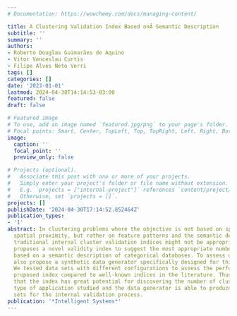 ```yaml
---
# Documentation: https://wowchemy.com/docs/managing-content/

title: A Clustering Validation Index Based onÂ Semantic Description
subtitle: ''
summary: ''
authors:
- Roberto Douglas Guimarães de Aquino
- Vitor Venceslau Curtis
- Filipe Alves Neto Verri
tags: []
categories: []
date: '2023-01-01'
lastmod: 2024-04-30T14:14:53-03:00
featured: false
draft: false

# Featured image
# To use, add an image named `featured.jpg/png` to your page's folder.
# Focal points: Smart, Center, TopLeft, Top, TopRight, Left, Right, BottomLeft, Bottom, BottomRight.
image:
  caption: ''
  focal_point: ''
  preview_only: false

# Projects (optional).
#   Associate this post with one or more of your projects.
#   Simply enter your project's folder or file name without extension.
#   E.g. `projects = ["internal-project"]` references `content/project/deep-learning/index.md`.
#   Otherwise, set `projects = []`.
projects: []
publishDate: '2024-04-30T17:14:52.852464Z'
publication_types:
- '1'
abstract: In clustering problems where the objective is not based on specifically
  spatial proximity, but rather on feature patterns and the semantic description,
  traditional internal cluster validation indices might not be appropriate. This article
  proposes a novel validity index to suggest the most appropriate number of clusters
  based on a semantic description of categorical databases. To assess our index, we
  also propose a synthetic data generator specifically designed for this type of application.
  We tested data sets with different configurations to assess the performance of the
  proposed index compared to well-known indices in the literature. Thus, we demonstrate
  that the index has great potential for discovering the number of clusters for the
  type of application studied and the data generator is able to produce relevant data
  sets for the internal validation process.
publication: '*Intelligent Systems*'
---
```

